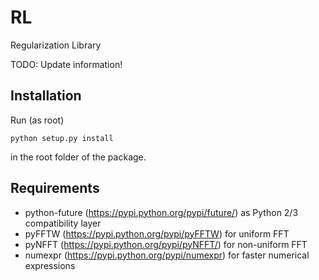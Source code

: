RL
=====

Regularization Library

TODO: Update information!

Installation
------------

Run (as root)
```
python setup.py install
```
in the root folder of the package.

Requirements
------------

- python-future (https://pypi.python.org/pypi/future/) as Python 2/3 compatibility layer
- pyFFTW (https://pypi.python.org/pypi/pyFFTW) for uniform FFT
- pyNFFT (https://pypi.python.org/pypi/pyNFFT/) for non-uniform FFT
- numexpr (https://pypi.python.org/pypi/numexpr) for faster numerical expressions

